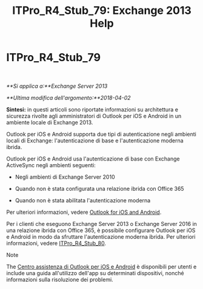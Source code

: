 ﻿---
title: 'ITPro_R4_Stub_79: Exchange 2013 Help'
TOCTitle: ITPro_R4_Stub_79
ms:assetid: 8b46e0bf-334d-44ed-bf20-eab605fdcae6
ms:mtpsurl: https://technet.microsoft.com/it-it/library/Mt846638(v=EXCHG.150)
ms:contentKeyID: 74520292
ms.date: 04/14/2018
mtps_version: v=EXCHG.150
ms.translationtype: HT
---

# ITPro\_R4\_Stub\_79

 

_**Si applica a:**Exchange Server 2013_

_**Ultima modifica dell'argomento:**2018-04-02_

**Sintesi:** in questi articoli sono riportate informazioni su architettura e sicurezza rivolte agli amministratori di Outlook per iOS e Android in un ambiente locale di Exchange 2013.

Outlook per iOS e Android supporta due tipi di autenticazione negli ambienti locali di Exchange: l'autenticazione di base e l'autenticazione moderna ibrida.

Outlook per iOS e Android usa l'autenticazione di base con Exchange ActiveSync negli ambienti seguenti:

  - Negli ambienti di Exchange Server 2010

  - Quando non è stata configurata una relazione ibrida con Office 365

  - Quando non è stata abilitata l'autenticazione moderna

Per ulteriori informazioni, vedere [Outlook for iOS and Android](using-basic-authentication-with-outlook-for-ios-and-android-exchange-2013-help.md).

Per i clienti che eseguono Exchange Server 2013 o Exchange Server 2016 in una relazione ibrida con Office 365, è possibile configurare Outlook per iOS e Android in modo da sfruttare l'autenticazione moderna ibrida. Per ulteriori informazioni, vedere [ITPro\_R4\_Stub\_80](using-hybrid-modern-authentication-with-outlook-for-ios-and-android-exchange-2013-help.md).


> [!NOTE]
> The <A href="https://support.office.com/it-it/article/outlook-for-ios-and-android-help-center-cd84214e-a5ac-4e95-9ea3-e07f78d0cde">Centro assistenza di Outlook per iOS e Android</A> è disponibili per utenti e include una guida all'utilizzo dell'app su determinati dispositivi, nonché informazioni sulla risoluzione dei problemi.


